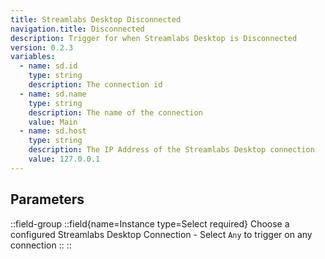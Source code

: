 ```yaml
---
title: Streamlabs Desktop Disconnected
navigation.title: Disconnected
description: Trigger for when Streamlabs Desktop is Disconnected
version: 0.2.3
variables:
  - name: sd.id
    type: string
    description: The connection id
  - name: sd.name
    type: string
    description: The name of the connection
    value: Main
  - name: sd.host
    type: string
    description: The IP Address of the Streamlabs Desktop connection
    value: 127.0.0.1
---
```


## Parameters
::field-group
  ::field{name=Instance type=Select required}
    Choose a configured Streamlabs Desktop Connection
    - Select `Any` to trigger on any connection
  ::
::